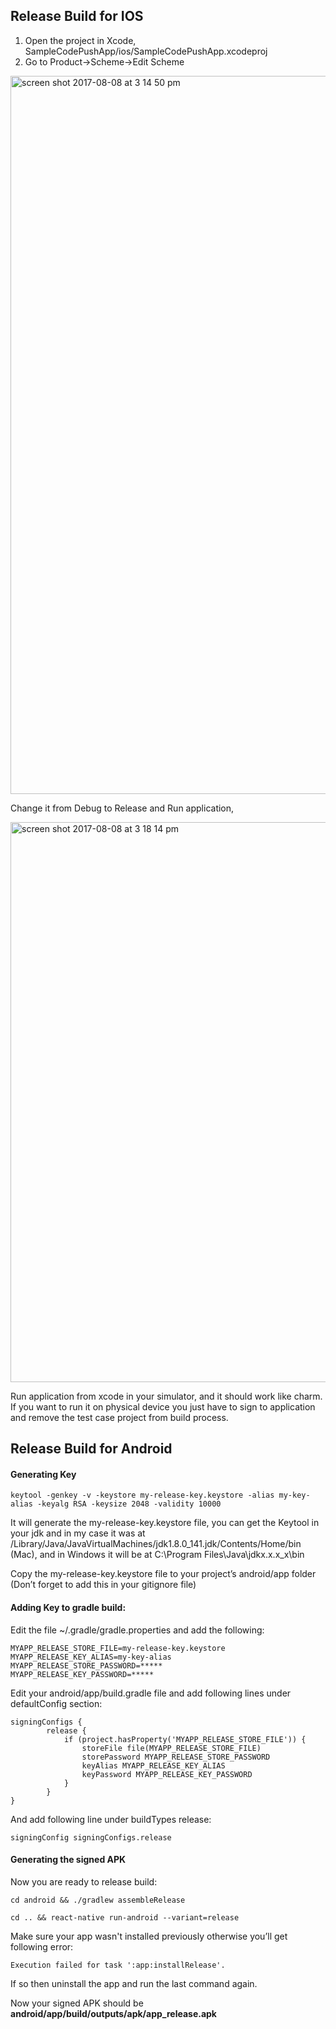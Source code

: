## Release Build for IOS

 1. Open the project in Xcode,
    SampleCodePushApp/ios/SampleCodePushApp.xcodeproj
 2. Go to Product->Scheme->Edit Scheme
 
<img width="1149" alt="screen shot 2017-08-08 at 3 14 50 pm" src="https://user-images.githubusercontent.com/627361/29069538-6583e994-7c4c-11e7-92f2-5708c004eafd.png">

 Change it from Debug to Release and Run application,
 
<img width="896" alt="screen shot 2017-08-08 at 3 18 14 pm" src="https://user-images.githubusercontent.com/627361/29069663-e0052ae8-7c4c-11e7-9dfc-94b959391801.png">

Run application from xcode in your simulator, and it should work like charm. If you want to run it on physical device you just have to sign to application and remove the test case project from build process.

## Release Build for Android

#### Generating Key
    keytool -genkey -v -keystore my-release-key.keystore -alias my-key-alias -keyalg RSA -keysize 2048 -validity 10000

It will generate the  my-release-key.keystore file, you can get the Keytool in your jdk and in my case it was at /Library/Java/JavaVirtualMachines/jdk1.8.0_141.jdk/Contents/Home/bin (Mac), and in Windows it will be at C:\Program Files\Java\jdkx.x.x_x\bin

Copy the my-release-key.keystore file to your project’s android/app folder (Don’t forget to add this in your gitignore file)

#### Adding Key to gradle build:

Edit the file ~/.gradle/gradle.properties and add the following:

    MYAPP_RELEASE_STORE_FILE=my-release-key.keystore
    MYAPP_RELEASE_KEY_ALIAS=my-key-alias
    MYAPP_RELEASE_STORE_PASSWORD=*****
    MYAPP_RELEASE_KEY_PASSWORD=*****

Edit your android/app/build.gradle file and add following lines under defaultConfig section:

    signingConfigs {
            release {
                if (project.hasProperty('MYAPP_RELEASE_STORE_FILE')) {
                    storeFile file(MYAPP_RELEASE_STORE_FILE)
                    storePassword MYAPP_RELEASE_STORE_PASSWORD
                    keyAlias MYAPP_RELEASE_KEY_ALIAS
                    keyPassword MYAPP_RELEASE_KEY_PASSWORD
                }
            }
    }

And add following line under buildTypes release:

    signingConfig signingConfigs.release
    
#### Generating the signed APK

Now you are ready to release build:

    cd android && ./gradlew assembleRelease

    cd .. && react-native run-android --variant=release

Make sure your app wasn't installed previously otherwise you’ll get following error:

    Execution failed for task ':app:installRelease'.

If so then uninstall the app and run the last command again.

Now your signed APK should be **android/app/build/outputs/apk/app_release.apk**
